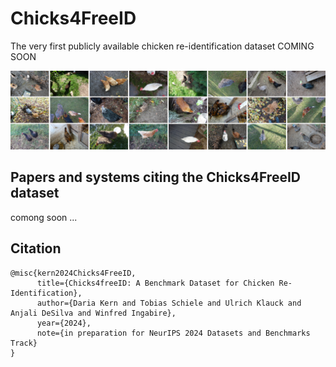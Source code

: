 # Chicks4FreeID
The very first publicly available chicken re-identification dataset
COMING SOON

<img src="./wiki/chickenDataset.png">

## Papers and systems citing the Chicks4FreeID dataset
comong soon ...


## Citation
```
@misc{kern2024Chicks4FreeID,
      title={Chicks4freeID: A Benchmark Dataset for Chicken Re-Identification}, 
      author={Daria Kern and Tobias Schiele and Ulrich Klauck and Anjali DeSilva and Winfred Ingabire},
      year={2024},
      note={in preparation for NeurIPS 2024 Datasets and Benchmarks Track}
}
```
